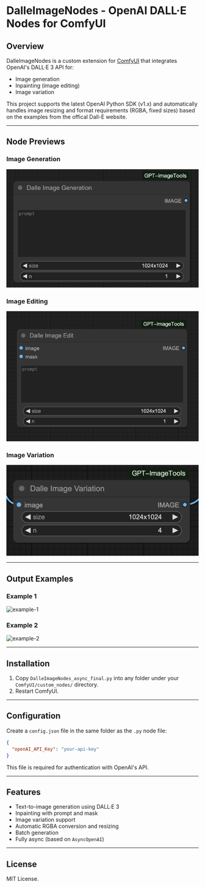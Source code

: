 
# DalleImageNodes - OpenAI DALL·E Nodes for ComfyUI

## Overview

DalleImageNodes is a custom extension for [ComfyUI](https://github.com/comfyanonymous/ComfyUI) that integrates OpenAI's DALL·E 3 API for:

- Image generation
- Inpainting (image editing)
- Image variation

This project supports the latest OpenAI Python SDK (v1.x) and automatically handles image resizing and format requirements (RGBA, fixed sizes) based on the examples from the offical Dall-E website.

---

## Node Previews

### Image Generation
![generation-screenshot](./screenshots/generation.png)

### Image Editing
![edit-screenshot](./screenshots/edit.png)

### Image Variation
![variation-screenshot](./screenshots/variation.png)

---

## Output Examples

### Example 1
![example-1](./screenshots/example1.png)

### Example 2
![example-2](./screenshots/example2.png)

---

## Installation

1. Copy `DalleImageNodes_async_final.py` into any folder under your `ComfyUI/custom_nodes/` directory.
2. Restart ComfyUI.

---

## Configuration

Create a `config.json` file in the same folder as the `.py` node file:

```json
{
  "openAI_API_Key": "your-api-key"
}
```

This file is required for authentication with OpenAI's API.

---

## Features

- Text-to-image generation using DALL·E 3
- Inpainting with prompt and mask
- Image variation support
- Automatic RGBA conversion and resizing
- Batch generation
- Fully async (based on `AsyncOpenAI`)

---

## License

MIT License.
